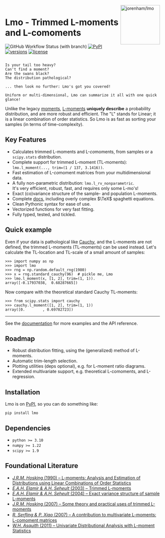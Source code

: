 <!--overview-start-->

<img src="https://jorenham.github.io/Lmo/img/lmo.svg" alt="jorenham/lmo" width="128" align="right">

# Lmo - Trimmed L-moments and L-comoments

![GitHub Workflow Status (with branch)](https://img.shields.io/github/actions/workflow/status/jorenham/lmo/CI.yml?branch=master&style=flat-square)
[![PyPI](https://img.shields.io/pypi/v/lmo?style=flat-square)](https://pypi.org/project/lmo/)
[![versions](https://img.shields.io/pypi/pyversions/lmo?style=flat-square)](https://github.com/jorenham/lmo)
[![license](https://img.shields.io/github/license/jorenham/lmo?style=flat-square)](https://github.com/jorenham/lmo/blob/master/LICENSE?)

~~~

Is your tail too heavy? 
Can't find a moment? 
Are the swans black? 
The distribution pathological?

... then look no further: Lmo's got you covered!

Uniform or multi-dimensional, Lmo can summarize it all with one quick glance!

~~~

Unlike the legacy [moments](https://wikipedia.org/wiki/Moment_(mathematics)),
[L-moments](https://wikipedia.org/wiki/L-moment) **uniquely describe** a 
probability distribution, and are more robust and efficient.
The "L" stands for Linear; it is a linear combination of order statistics.
So Lmo is as fast as sorting your samples (in terms of time-complexity).


## Key Features

- Calculates trimmed L-moments and L-*co*moments, from samples or a
  `scipy.stats` distribution.
- Complete support for trimmed L-moment (TL-moments): 
  `lmo.l_moment(..., trim=(1 / 137, 3.1416))`.
- Fast estimation of L-*co*moment matrices from your multidimensional data.
- A fully non-parametric distribution: `lmo.l_rv_nonparametric`.  
  It's very efficient, robust, fast, and requires only some L-mo's!
- Exact (co)variance structure of the sample- and population L-moments.
- Complete [docs](https://jorenham.github.io/lmo/), including overly 
  complex $\TeX$ spaghetti equations.
- Clean Pythonic syntax for ease of use.
- Vectorized functions for very fast fitting.
- Fully typed, tested, and tickled.


## Quick example


Even if your data is pathological like 
[Cauchy](https://wikipedia.org/wiki/Cauchy_distribution), and the L-moments 
are not defined, the trimmed L-moments (TL-moments) can be used instead.
Let's calculate the TL-location and TL-scale of a small amount of samples:

```pycon
>>> import numpy as np
>>> import lmo
>>> rng = np.random.default_rng(1980)
>>> x = rng.standard_cauchy(96)  # pickle me, Lmo
>>> lmo.l_moment(x, [1, 2], trim=(1, 1)).
array([-0.17937038,  0.68287665])
```

Now compare with the theoretical standard Cauchy TL-moments:

```pycon
>>> from scipy.stats import cauchy
>>> cauchy.l_moment([1, 2], trim=(1, 1))
array([0.        , 0.69782723])
```

---

See the [documentation](https://jorenham.github.io/lmo/) for more examples and
the API reference.


## Roadmap

- Robust distribution fitting, using the (generalized) method of L-moments.
- Automatic trim-length selection.
- Plotting utilities (deps optional), e.g. for L-moment ratio diagrams.
- Extended multivariate support, e.g. theoretical L-comoments, and 
  L-regression.


## Installation

Lmo is on [PyPI](https://pypi.org/project/lmo/), so you can do something like:

```shell
pip install lmo
```

## Dependencies

- `python >= 3.10`
- `numpy >= 1.22`
- `scipy >= 1.9`


## Foundational Literature

- [*J.R.M. Hosking* (1990) &ndash; L-moments: Analysis and Estimation of 
  Distributions using Linear Combinations of Order Statistics
  ](https://doi.org/10.1111/j.2517-6161.1990.tb01775.x)
- [*E.A.H. Elamir & A.H. Seheult* (2003) &ndash; Trimmed L-moments
  ](https://doi.org/10.1016/S0167-9473(02)00250-5)
- [*E.A.H. Elamir & A.H. Seheult* (2004) &ndash; Exact variance structure of 
  sample L-moments](https://doi.org/10.1016/S0378-3758(03)00213-1)
- [*J.R.M. Hosking* (2007) &ndash; Some theory and practical uses of trimmed 
  L-moments](https://doi.org/10.1016/j.jspi.2006.12.002)
- [*R. Serﬂing & P. Xiao* (2007) &ndash; A contribution to multivariate 
  L-moments: L-comoment matrices](https://doi.org/10.1016/j.jmva.2007.01.008)
- [*W.H. Asquith* (2011) &ndash; Univariate Distributional Analysis with 
  L-moment Statistics](https://hdl.handle.net/2346/ETD-TTU-2011-05-1319)


<!--overview-end-->
